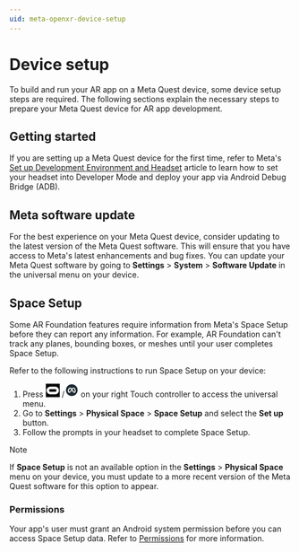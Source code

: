 ```yaml
---
uid: meta-openxr-device-setup
---
```

# Device setup

To build and run your AR app on a Meta Quest device, some device setup steps are required. The following sections explain the necessary steps to prepare your Meta Quest device for AR app development.

## Getting started

If you are setting up a Meta Quest device for the first time, refer to Meta's [Set up Development Environment and Headset](https://developer.oculus.com/documentation/unity/unity-env-device-setup/) article to learn how to set your headset into Developer Mode and deploy your app via Android Debug Bridge (ADB).

## Meta software update

For the best experience on your Meta Quest device, consider updating to the latest version of the Meta Quest software. This will ensure that you have access to Meta's latest enhancements and bug fixes. You can update your Meta Quest software by going to **Settings** > **System** > **Software Update** in the universal menu on your device.

<a id="space-setup"/>

## Space Setup

Some AR Foundation features require information from Meta's Space Setup before they can report any information. For example, AR Foundation can't track any planes, bounding boxes, or meshes until your user completes Space Setup.

Refer to the following instructions to run Space Setup on your device:

1. Press ![the universal menu button](../images/universal-menu.png) /![the universal menu button](../images/universal-menu-2.png) on your right Touch controller to access the universal menu.
2. Go to **Settings** > **Physical Space** > **Space Setup** and select the **Set up** button.
3. Follow the prompts in your headset to complete Space Setup.

> [!NOTE]
> If **Space Setup** is not an available option in the **Settings** > **Physical Space** menu on your device, you must update to a more recent version of the Meta Quest software for this option to appear.

### Permissions

Your app's user must grant an Android system permission before you can access Space Setup data. Refer to [Permissions](xref:meta-openxr-scene-setup#permissions) for more information.
